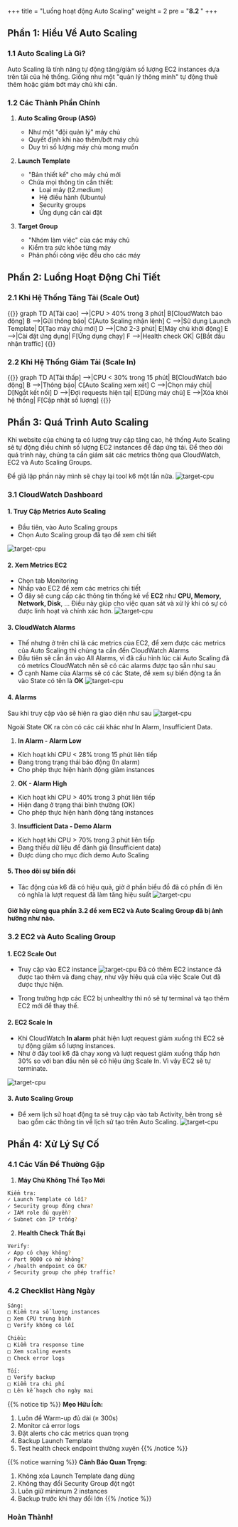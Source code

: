 +++
title = "Luồng hoạt động Auto Scaling"
weight = 2
pre = "<b>8.2 </b>"
+++

## Phần 1: Hiểu Về Auto Scaling

### 1.1 Auto Scaling Là Gì?
Auto Scaling là tính năng tự động tăng/giảm số lượng EC2 instances dựa trên tải của hệ thống. Giống như một "quản lý thông minh" tự động thuê thêm hoặc giảm bớt máy chủ khi cần.

### 1.2 Các Thành Phần Chính
1. **Auto Scaling Group (ASG)**
   - Như một "đội quản lý" máy chủ
   - Quyết định khi nào thêm/bớt máy chủ
   - Duy trì số lượng máy chủ mong muốn

2. **Launch Template**
   - "Bản thiết kế" cho máy chủ mới
   - Chứa mọi thông tin cần thiết:
     + Loại máy (t2.medium)
     + Hệ điều hành (Ubuntu)
     + Security groups
     + Ứng dụng cần cài đặt

3. **Target Group**
   - "Nhóm làm việc" của các máy chủ
   - Kiểm tra sức khỏe từng máy
   - Phân phối công việc đều cho các máy

## Phần 2: Luồng Hoạt Động Chi Tiết

### 2.1 Khi Hệ Thống Tăng Tải (Scale Out)
{{<mermaid>}}
graph TD
    A[Tải cao] -->|CPU > 40% trong 3 phút| B[CloudWatch báo động]
    B -->|Gửi thông báo| C[Auto Scaling nhận lệnh]
    C -->|Sử dụng Launch Template| D[Tạo máy chủ mới]
    D -->|Chờ 2-3 phút| E[Máy chủ khởi động]
    E -->|Cài đặt ứng dụng| F[Ứng dụng chạy]
    F -->|Health check OK| G[Bắt đầu nhận traffic]
{{</mermaid>}}

### 2.2 Khi Hệ Thống Giảm Tải (Scale In)

{{<mermaid>}}
graph TD
    A[Tải thấp] -->|CPU < 30% trong 15 phút| B[CloudWatch báo động]
    B -->|Thông báo| C[Auto Scaling xem xét]
    C -->|Chọn máy chủ| D[Ngắt kết nối]
    D -->|Đợi requests hiện tại| E[Dừng máy chủ]
    E -->|Xóa khỏi hệ thống| F[Cập nhật số lượng]
    {{</mermaid>}}

## Phần 3: Quá Trình Auto Scaling

Khi website của chúng ta có lượng truy cập tăng cao, hệ thống Auto Scaling sẽ tự động điều chỉnh số lượng EC2 instances để đáp ứng tải. Để theo dõi quá trình này, chúng ta cần giám sát các metrics thông qua CloudWatch, EC2 và Auto Scaling Groups.

Để giả lập phần này mình sẽ chạy lại tool k6 một lần nữa.
![target-cpu](/images/9-Testperformance-And-Flow/13.png)
### 3.1 CloudWatch Dashboard

#### 1. **Truy Cập Metrics Auto Scaling**
- Đầu tiên, vào Auto Scaling groups
- Chọn Auto Scaling group đã tạo để xem chi tiết

![target-cpu](/images/9-Testperformance-And-Flow/5.png)

#### 2. **Xem Metrics EC2**
- Chọn tab Monitoring 
- Nhấp vào EC2 để xem các metrics chi tiết
- Ở đây sẽ cung cấp các thông tin thống kê về **EC2** như **CPU, Memory, Network, Disk**, ... Điều này giúp cho việc quan sát và xử lý khi có sự có được linh hoạt và chính xác hơn.
![target-cpu](/images/9-Testperformance-And-Flow/9.png)

#### 3. **CloudWatch Alarms**
- Thế nhưng ở trên chỉ là các metrics của EC2, để xem được các metrics của Auto Scaling thì chúng ta cần đến CloudWatch Alarms
- Đầu tiên sẽ cần ấn vào All Alarms, vì đã cấu hình lúc cài Auto Scaling đã có metrics CloudWatch nên sẽ có các alarms được tạo sẵn như sau
- Ở cạnh Name của Alarms sẽ có các State, để xem sự biến động ta ấn vào State có tên là **OK**
![target-cpu](/images/9-Testperformance-And-Flow/11.png)

#### 4. Alarms
Sau khi truy cập vào sẽ hiện ra giao diện như sau
![target-cpu](/images/9-Testperformance-And-Flow/12.png)

Ngoài State OK ra còn có các cái khác như In Alarm, Insufficient Data.

1. **In Alarm - Alarm Low**
- Kích hoạt khi CPU < 28% trong 15 phút liên tiếp
- Đang trong trạng thái báo động (In alarm)
- Cho phép thực hiện hành động giảm instances

2. **OK - Alarm High**
- Kích hoạt khi CPU > 40% trong 3 phút liên tiếp
- Hiện đang ở trạng thái bình thường (OK)
- Cho phép thực hiện hành động tăng instances

3. **Insufficient Data - Demo Alarm**
- Kích hoạt khi CPU > 70% trong 3 phút liên tiếp
- Đang thiếu dữ liệu để đánh giá (Insufficient data)
- Được dùng cho mục đích demo Auto Scaling

#### 5. **Theo dõi sự biến đổi**
- Tác động của k6 đã có hiệu quả, giờ ở phần biểu đồ đã có phần đi lên có nghĩa là lượt request đã làm tăng hiệu suất
![target-cpu](/images/9-Testperformance-And-Flow/15.png)

#### Giờ hãy cùng qua phần 3.2 để xem EC2 và Auto Scaling Group đã bị ảnh hưởng như nào.

### 3.2 EC2 và Auto Scaling Group
#### 1. **EC2 Scale Out**
- Truy cập vào EC2 instance
![target-cpu](/images/9-Testperformance-And-Flow/16.png)
Đã có thêm EC2 instance đã được tạo thêm và đang chạy, như vậy hiệu quả của việc Scale Out đã được thực hiện.

- Trong trường hợp các EC2 bị unhealthy thì nó sẽ tự terminal và tạo thêm EC2 mới để thay thế.

#### 2. **EC2 Scale In**
- Khi CloudWatch **In alarm** phát hiện lượt request giảm xuống thì EC2 sẽ tự động giảm số lượng instances.
- Như ở đây tool k6 đã chạy xong và lượt request giảm xuống thấp hơn 30% so với ban đầu nên sẽ có hiệu ứng Scale In. Vì vậy EC2 sẽ tự terminate.

![target-cpu](/images/9-Testperformance-And-Flow/18.png)

#### 3. **Auto Scaling Group**
- Để xem lịch sử hoạt động ta sẽ truy cập vào tab Activity, bên trong sẽ bao gồm các thông tin về lịch sử tạo trên Auto Scaling.
![target-cpu](/images/9-Testperformance-And-Flow/17.png)
## Phần 4: Xử Lý Sự Cố

### 4.1 Các Vấn Đề Thường Gặp

1. **Máy Chủ Không Thể Tạo Mới**
```bash
Kiểm tra:
✓ Launch Template có lỗi?
✓ Security group đúng chưa?
✓ IAM role đủ quyền?
✓ Subnet còn IP trống?
```

2. **Health Check Thất Bại**
```bash
Verify:
✓ App có chạy không?
✓ Port 9000 có mở không?
✓ /health endpoint có OK?
✓ Security group cho phép traffic?
```

### 4.2 Checklist Hàng Ngày

```bash
Sáng:
□ Kiểm tra số lượng instances
□ Xem CPU trung bình
□ Verify không có lỗi

Chiều:
□ Kiểm tra response time
□ Xem scaling events
□ Check error logs

Tối:
□ Verify backup
□ Kiểm tra chi phí
□ Lên kế hoạch cho ngày mai
```

{{% notice tip %}}
**Mẹo Hữu Ích:**
1. Luôn để Warm-up đủ dài (≥ 300s)
2. Monitor cả error logs
3. Đặt alerts cho các metrics quan trọng
4. Backup Launch Template
5. Test health check endpoint thường xuyên
{{% /notice %}}

{{% notice warning %}}
**Cảnh Báo Quan Trọng:**
1. Không xóa Launch Template đang dùng
2. Không thay đổi Security Group đột ngột
3. Luôn giữ minimum 2 instances
4. Backup trước khi thay đổi lớn
{{% /notice %}}
### Hoàn Thành!